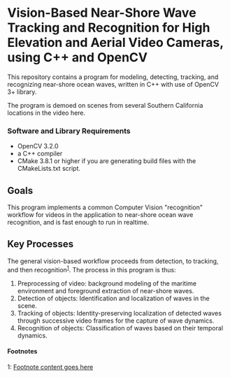 # Vision-Based Near-Shore Wave Tracking and Recognition for High Elevation and Aerial Video Cameras, using C++ and OpenCV

<!---
![Surfer Detection Example](http://i.imgur.com/QaWJIU3.jpg?1)
--->
This repository contains a program for modeling, detecting, tracking, and recognizing near-shore ocean waves, 
written in C++ with use of OpenCV 3+ library.

The program is demoed on scenes from several Southern California locations in the video here.

### Software and Library Requirements
* OpenCV 3.2.0
* a C++ compiler
* CMake 3.8.1 or higher if you are generating build files with the CMakeLists.txt script.

## Goals
This program implements a common Computer Vision "recognition" workflow for videos 
in the application to near-shore ocean wave recognition, and is fast enough to run in realtime.

## Key Processes
The general vision-based workflow proceeds from detection, to tracking, and then recognition<sup>[1](#myfootnote1)</sup>.
The process in this program is thus:
1. Preprocessing of video: background modeling of the maritime environment and foreground extraction of near-shore waves.
2. Detection of objects: Identification and localization of waves in the scene.
3. Tracking of objects: Identity-preserving localization of detected waves through successive video frames for the capture of wave dynamics.
4. Recognition of objects: Classification of waves based on their temporal dynamics.


<!---

## Program Architecture
The model in this demo is a multi-layer architecture consisting of alternating convolutions and nonlinearities.
These layers are followed by fully connected layers leading into a softmax classifier. 
The model follows the architecture described by [Alex Krizhevsky](https://papers.nips.cc/paper/4824-imagenet-classification-with-deep-convolutional-neural-networks.pdf).

This model achieves a peak performance of about 95% accuracy in about an hour on a CPU. 

## Code Organization

File | Purpose
------------ | -------------
surferdetection_input.py |	Reads the SURFERCOUNTING binary file format.
surferdetection.py |	Builds the SURFERCOUNTING model.
surferdetection_train.py	| Trains a SURFERCOUNTING model on a CPU.
surferdetection_eval.py |	Evaluates the predictive performance of a SURFERCOUNTING model.
surferdetection_augmentation.py	| Data augmentation routine for SURFERCOUNTING images.
surferdetection_predict.py |	Makes predictions on unseen images.
surferdetection_predictscene.ipynb |	iPython Notebook for building full scene visualizations of predictions.

## SURFERDETECTION Model

The SURFERDETECTION network is largely contained in surferdetection.py. 

* Model inputs: inputs() and distorted_inputs() add operations that read and preprocess SURFERDETECTION images for evaluation and training, respectively.
* Model prediction: inference() adds operations that perform inference, i.e. classification, on supplied images.
* Model training: loss(), accuracy(), and train() add operations that compute the loss, training accuracy, gradients, variable updates and visualization summaries.


**Data** 

You will need to obtain the tarball from the author before beginning training. 

**PLEASE PLACE THE TAR.GZ FILE INSIDE THE 'SURFERCOUNTING_DATA' DIRECTORY!**

Following TF's lead, we augment images inside 16 separate threads which continuously fill a TensorFlow queue.
However, augmentation uses external Numpy functions in surferdetector_augmentation.py. 

* Images are normalized to [0,1].
* Images are randomly flipped from left to right.
* Images are randomly rotated through [-12,12} degrees.
* X and Y axis are randomly scaled independently through [0.80, 1.0] percent.
* Rescaled images are randomly translated within a patch, while still preserving all original pixels.


**Model Prediction**

The prediction part of the model is constructed by the inference() function which adds operations to compute the logits of the predictions. 
This part of the model is organized as follows:

Layer Name | Description
------------ | -------------
conv1	| convolution and "leaky" rectified linear activation.
pool1	| overlapping max pooling.
norm1	| local response normalization.
conv2	| convolution and "leaky" rectified linear activation.
norm2	| local response normalization.
pool2	| overlapping max pooling.
local3 | fully connected layer with rectified linear activation.
local4	| fully connected layer with rectified linear activation.
softmax_linear	| linear transformation to produce logits.


**Model Training**

We train the Sufter Detection model "online" (that is, one image at a time as opposed to "batch
processing").  Exploding gradients are checked with leaky RELUs and small positive bias initialization.

For regularization, we apply weight decay losses to all learned variables as well as local response normalization
after the convolutional layers. 

The Surfer Detection model uses binary softmax regression ("surfer present" or "surfer absent"). 

The objective function for the model is the sum of the cross entropy loss and 
all these weight decay terms,  as returned by the loss() function.

Training can be "babysat" using Google's [Tensorboard](https://www.tensorflow.org/how_tos/summaries_and_tensorboard/),
by entering the the following command at the commandline after training has commenced:

    tensorboard --logdir=/surferdetection/surferdetection_train


**Launching and Training the Model**

Launch training from the commandline with the script surferdetection_train.py.

    python surferdetection_train.py

You should see output like this:

    Filling queue with 5000 SURFERCOUNTING images before starting to train. This will take a few minutes.
    2016-11-04 11:45:45.927302: step 0, loss = 0.57 (47.3 examples/sec; 0.024 sec/batch)
    2016-11-04 11:45:49.133065: step 50, loss = 0.86 (52.8 examples/sec; 0.025 sec/batch)
    
The script reports the loss and accuracy on the image every 50 steps, as well as the speed at which the last image was processed.

surferdetection_train.py saves all model parameters in checkpoint files every 1000 steps but it does not evaluate the model. 
The checkpoint file will be used by surferdetection_eval.py to measure the predictive performance.

Launch periodic evaluation (set to evaluate the full validation set every 2 minutes) from the commandline after training has commenced:

    python surferdetection_eval.py

This evaluation simply gives accuracy on the evaluation set as a percentage.  You should see an output such as this:

    2016-11-06 08:30:44.391206: precision @ 1 = 0.860

The training script calculates the moving average version of all learned variables. The evaluation script substitutes all learned model 
parameters with the moving average version. This substitution boosts model performance at evaluation time.

**Visualize Unseen Scenes**

The Jupyter Notebook file 'surferdetection_predictscene.ipynb' has been provided to help you visualize prediction on unseen scenes.
This notebook will utilize the surferdetection_predict.py file that makes use of a fully-trained surfer detector model in the surferdetection_restore directory.
Launch the notebook from the commandline with the following:

    ipython notebook surferdetection_predictscene.ipynb

And that's it!  Please contact the author for gaining access to source data, troubleshooting or general comments.

--->

#### Footnotes
<a name="myfootnote1">1</a>: [Footnote content goes here](http://mha.cs.umn.edu/Papers/Vision_Tracking_Recognition.pdf)
